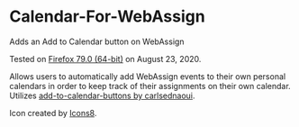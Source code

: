 # Calendar-For-WebAssign
Adds an Add to Calendar button on WebAssign

Tested on [Firefox 79.0 (64-bit)](https://www.mozilla.org/en-US/firefox/79.0/releasenotes/?utm_source=firefox-browser&utm_medium=firefox-browser&utm_campaign=whatsnew) on August 23, 2020.

Allows users to automatically add WebAssign events to their own personal calendars in order to keep track of their assignments on their own calendar. Utilizes [add-to-calendar-buttons by carlsednaoui](https://github.com/carlsednaoui/add-to-calendar-buttons/).

Icon created by [Icons8](https://icons8.com/icon/WpQIVxfhhzqt/calendar).